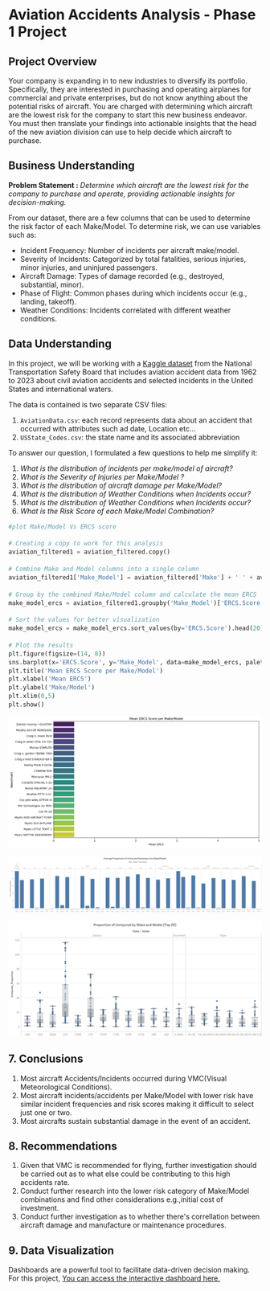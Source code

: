 # Aviation Accidents Analysis - Phase 1 Project
## Project Overview

Your company is expanding in to new industries to diversify its portfolio. Specifically, they are interested in purchasing and operating airplanes for commercial and private enterprises, but do not know anything about the potential risks of aircraft. You are charged with determining which aircraft are the lowest risk for the company to start this new business endeavor. You must then translate your findings into actionable insights that the head of the new aviation division can use to help decide which aircraft to purchase.

## Business Understanding

**Problem Statement :** *Determine which aircraft are the lowest risk for the company to purchase and operate, providing actionable insights for decision-making.*


From our dataset, there are a few columns that can be used to determine the risk factor of each Make/Model.
To determine risk, we can use variables such as:
* Incident Frequency: Number of incidents per aircraft make/model.
* Severity of Incidents: Categorized by total fatalities, serious injuries, minor injuries, and uninjured passengers.
* Aircraft Damage: Types of damage recorded (e.g., destroyed, substantial, minor).
* Phase of Flight: Common phases during which incidents occur (e.g., landing, takeoff).
* Weather Conditions: Incidents correlated with different weather conditions.

## Data Understanding

In this project, we will be working with a [Kaggle dataset](https://www.kaggle.com/datasets/khsamaha/aviation-accident-database-synopses/data) from the National Transportation Safety Board that includes aviation accident data from 1962 to 2023 about civil aviation accidents and selected incidents in the United States and international waters.

The data is contained is two separate CSV files: 
1. `AviationData.csv`: each record represents data about an accident that occurred with attributes such ad date, Location etc...
2. `USState_Codes.csv`: the state name and its associated abbreviation

To answer our question, I formulated a few questions to help me simplify it:
1. *What is the distribution of incidents per make/model of aircraft?*
2. *What is the Severity of Injuries per Make/Model ?*
3. *What is the distribution of aircraft damage per Make/Model?*
4. *What is the distribution of Weather Conditions when Incidents occur?*
5. *What is the distribution of Weather Conditions when Incidents occur?*
6. *What is the Risk Score of each Make/Model Combination?*



```python
#plot Make/Model Vs ERCS score 

# Creating a copy to work for this analysis
aviation_filtered1 = aviation_filtered.copy()

# Combine Make and Model columns into a single column
aviation_filtered1['Make_Model'] = aviation_filtered['Make'] + ' ' + aviation_filtered['Model']

# Group by the combined Make/Model column and calculate the mean ERCS
make_model_ercs = aviation_filtered1.groupby('Make_Model')['ERCS.Score'].mean().reset_index()

# Sort the values for better visualization
make_model_ercs = make_model_ercs.sort_values(by='ERCS.Score').head(20)

# Plot the results
plt.figure(figsize=(14, 8))
sns.barplot(x='ERCS.Score', y='Make_Model', data=make_model_ercs, palette='viridis')
plt.title('Mean ERCS Score per Make/Model')
plt.xlabel('Mean ERCS')
plt.ylabel('Make/Model')
plt.xlim(0,5)
plt.show()
```


    
![png](aviation-accident-analysis_files/aviation-accident-analysis_98_0.png)


![png](aviation-accident-analysis_files/risk_combined_uninjured.png)


![png](aviation-accident-analysis_files/Total_Uninjured_Make_Model.png)
    


## 7. Conclusions
1. Most aircraft Accidents/Incidents occurred during VMC(Visual Meteorological Conditions).
2. Most aircraft incidents/accidents per Make/Model with lower risk have similar incident frequencies and risk scores making it difficult to select just one or two.
3. Most aircrafts sustain substantial damage in the event of an accident.

## 8. Recommendations
1. Given that VMC is recommended for flying, further investigation should be carried out as to what else could be contributing to this high accidents rate.
2. Conduct further research into the lower risk category of Make/Model combinations and find other considerations e.g.,initial cost of investment.
3. Conduct further investigation as to whether there's correllation between aircraft damage and manufacture or maintenance procedures.

## 9. Data Visualization
Dashboards are a powerful tool to facilitate data-driven decision making. For this project, [You can access the interactive dashboard here.](https://public.tableau.com/app/profile/vallary.banda/viz/aviation-accident-analysis/Aviation-dashboard)